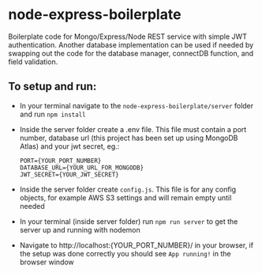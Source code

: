 # node-express-boilerplate

Boilerplate code for Mongo/Express/Node REST service with simple JWT authentication. Another database implementation can be used if needed by swapping out the code for the database manager, connectDB function, and field validation.

## To setup and run:

- In your terminal navigate to the `node-express-boilerplate/server` folder and run `npm install`
- Inside the server folder create a .env file. This file must contain a port number, database url (this project has been set up using MongoDB Atlas) and your jwt secret, eg.:

  ```
  PORT={YOUR_PORT_NUMBER}
  DATABASE_URL={YOUR_URL_FOR_MONGODB}
  JWT_SECRET={YOUR_JWT_SECRET}
  ```

- Inside the server folder create `config.js`. This file is for any config objects, for example AWS S3 settings and will remain empty until needed

- In your terminal (inside server folder) run `npm run server` to get the server up and running with nodemon

- Navigate to http://localhost:{YOUR_PORT_NUMBER}/ in your browser, if the setup was done correctly you should see `App running!` in the browser window
